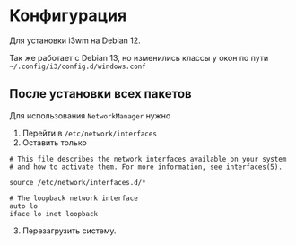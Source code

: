 # Конфигурация
Для установки i3wm на Debian 12.

Так же работает с Debian 13, но изменились классы у окон по пути `~/.config/i3/config.d/windows.conf`

## После установки всех пакетов
Для использования `NetworkManager` нужно
1. Перейти в `/etc/network/interfaces`
2. Оставить только
```config
# This file describes the network interfaces available on your system
# and how to activate them. For more information, see interfaces(5).

source /etc/network/interfaces.d/*

# The loopback network interface
auto lo
iface lo inet loopback
```
3. Перезагрузить систему.

